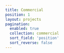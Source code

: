 ```yaml
---
title: Commercial
position: 1
layout: projects
pagination: 
  enabled: true
  collection: commercial
  sort_field: 'position'
  sort_reverse: false
---
```


